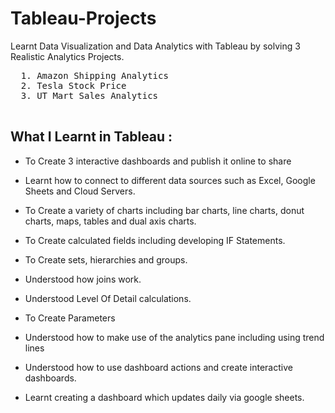 # Tableau-Projects
Learnt Data Visualization and Data Analytics with Tableau by solving 3 Realistic Analytics Projects.
  
  <pre>
  1. Amazon Shipping Analytics       
  2. Tesla Stock Price               
  3. UT Mart Sales Analytics                
  </pre>
  
## What I Learnt in Tableau : 

 
  - To Create 3 interactive dashboards and publish it online to share

  - Learnt how to connect to different data sources such as Excel, Google Sheets and Cloud Servers.

  - To Create a variety of charts including bar charts, line charts, donut charts, maps, tables and dual axis charts.

  - To Create calculated fields including developing IF Statements.

  - To Create sets, hierarchies and groups.

  - Understood how joins work.

  - Understood Level Of Detail calculations.

  - To Create Parameters

  - Understood how to make use of the analytics pane including using trend lines

  - Understood how to use dashboard actions and create interactive dashboards.

  - Learnt creating a dashboard which updates daily via google sheets.            

   
    
